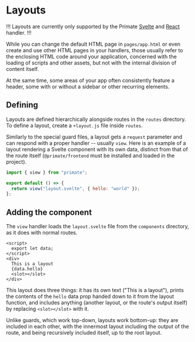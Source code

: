 # Layouts

!!!
Layouts are currently only supported by the Primate [Svelte] and [React]
handler.
!!!

While you can change the default HTML page in `pages/app.html` or even create
and use other HTML pages in your handlers, those usually refer to the enclosing
HTML code around your application, concerned with the loading of scripts and
other assets, but not with the internal division of content itself.

At the same time, some areas of your app often consistently feature a header,
some with or without a sidebar or other recurring elements.

## Defining

Layouts are defined hierarchically alongside routes in the `routes`
directory. To define a layout, create a `+layout.js` file inside `routes`.

Similarly to the special guard files, a layout gets a  `request` parameter and 
can respond with a proper handler -- usually `view`. Here is an example 
of a layout rendering a Svelte component with its own data, distinct from that
of the route itself (`@primate/frontend` must be installed and loaded in the
project).

```js caption=+layout.js
import { view } from "primate";

export default () => {
  return view("layout.svelte", { hello: "world" });
};
```

## Adding the component

The `view` handler loads the `layout.svelte` file from the `components`
directory, as it does with normal routes.

```svelte caption=components/layout.svelte
<script>
  export let data;
</script>
<div>
  This is a layout
  {data.hello}
  <slot></slot>
</div>
```

This layout does three things: it has its own text ("This is a layout"), prints
the contents of the `hello` data prop handed down to it from the layout
function, and includes anything (another layout, or the route's output itself)
by replacing `<slot></slot>` with it.

Unlike guards, which work top-down, layouts work bottom-up: they are included
in each other, with the innermost layout including the output of the route, 
and being recursively included itself, up to the root layout.

[Svelte]: /modules/svelte
[React]: /modules/react
